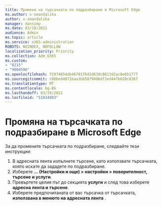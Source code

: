 ```yaml
---
title: Промяна на търсачката по подразбиране в Microsoft Edge
ms.author: v-smandalika
author: v-smandalika
manager: dansimp
ms.date: 03/18/2021
audience: Admin
ms.topic: article
ms.service: o365-administration
ROBOTS: NOINDEX, NOFOLLOW
localization_priority: Priority
ms.collection: Adm_O365
ms.custom:
- "8215"
- "9004596"
ms.openlocfilehash: f2974854db467017641d638c8613d2ac8e6b1777
ms.sourcegitcommit: c08bed4071baa3bb5879496df3ed44fb828c8367
ms.translationtype: MT
ms.contentlocale: bg-BG
ms.lasthandoff: 03/19/2021
ms.locfileid: "51034893"
---
```

# <a name="change-your-default-search-engine-in-microsoft-edge"></a>Промяна на търсачката по подразбиране в Microsoft Edge

За да промените търсачката по подразбиране, следвайте тези инструкции:
1. В адресната лента изпълнете търсене, като използвате търсачката, която искате да зададете по подразбиране.
2. Изберете **... (Настройки и още) > настройки > поверителност, търсене и услуги**.
3. Превъртете целия път до секцията **услуги** и след това изберете **адресна лента и търсене**.
4. Изберете предпочитаната от вас търсачка от търсачката, **използвана в менюто на адресната лента** .


